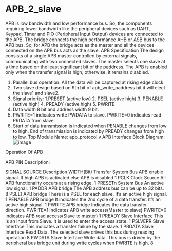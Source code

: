 # APB_2_slave
APB is low bandwidth and low performance bus. So, the components requiring lower bandwidth like the peripheral devices such as UART, Keypad, Timer and PIO (Peripheral Input Output) devices are connected to the APB. The bridge connects the high performance AHB or ASB bus to the APB bus. So, for APB the bridge acts as the master and all the devices connected on the APB bus acts as the slave.
APB Specification
The design consists of a single APB master controlled by external signals, communicating with two connected slaves. The master selects one slave at a time based on the least significant bit of the paddress. The APB is enabled only when the transfer signal is high; otherwise, it remains disabled.
1.	Parallel bus operation. All the data will be captured at rising edge clock.
2.	Two slave design based on 9th bit of apb_write_paddress bit it will elect the slave1 and slave2.
3.	Signal priority: 1.PRESET (active low) 2. PSEL (active high) 3. PENABLE (active high) 4. PREADY (active high) 5. PWRITE
4.	Data width 8 bit and address width 9 bit.
5.	PWRITE=1 indicates write PWDATA to slave. PWRITE=0 indicates read PRDATA from slave.
6.	Start of data transmission is indicated when PENABLE changes from low to high. End of transmission is indicated by PREADY changes from high to low.
Top Module Name: apb_protocol.v 
APB Interface Block Diagram:
![image](https://github.com/user-attachments/assets/001a39ed-1c4a-43aa-8d63-b77a16339d32)


 
Operation Of APB
 
APB PIN Description:

SIGNAL	SOURCE	Description	WIDTH(Bit)
Transfer	System Bus	APB enable signal. If high APB is activated else APB is disabled	1
PCLK	Clock Source	All APB functionality occurs at a rising edge.	1
PRESETn	System Bus	An active low signal.	1
PADDR	APB bridge	The APB address bus can be up to 32 bits.	8
PSEL1	APB bridge	There is a PSEL for each slave. It’s an active high signal.	1
PENABLE	APB bridge	It indicates the 2nd cycle of a data transfer. It’s an active high signal.	1
PWRITE	APB bridge	Indicates the data transfer direction. PWRITE=1 indicates APB write access(Master to slave) PWRITE=0 indicates APB read access(Slave to master)	1
PREADY	Slave Interface	This is an input from Slave. It is used to enter the access state.	1
PSLVERR	Slave Interface	This indicates a transfer failure by the slave.	1
PRDATA	Slave Interface	Read Data. The selected slave drives this bus during reading operation	8
PWDATA	Slave Interface	Write data. This bus is driven by the peripheral bus bridge unit during write cycles when PWRITE is high.	8

 
